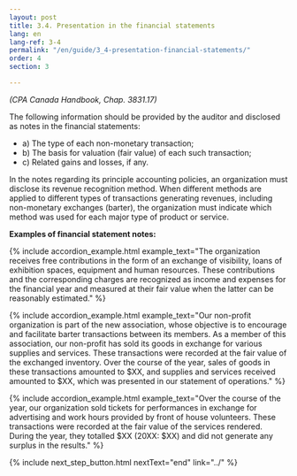 ```yaml
---
layout: post
title: 3.4. Presentation in the financial statements
lang: en
lang-ref: 3-4
permalink: "/en/guide/3_4-presentation-financial-statements/"
order: 4
section: 3

---
```

_(CPA Canada Handbook, Chap. 3831.17)_

The following information should be provided by the auditor and disclosed as notes in the financial statements:
<ul class="textlist">
  <li>a) The type of each non-monetary transaction;</li>

  <li>b) The basis for valuation (fair value) of each such transaction;</li>

  <li>c) Related gains and losses, if any.</li>
</ul>
In the notes regarding its principle accounting policies, an organization must disclose its revenue recognition method. When different methods are applied to different types of transactions generating revenues, including non-monetary exchanges (barter), the organization must indicate which method was used for each major type of product or service.

**Examples of financial statement notes:**

{% include accordion_example.html
example_text="The organization receives free contributions in the form of an exchange of visibility, loans of exhibition spaces, equipment and human resources. These contributions and the corresponding charges are recognized as income and expenses for the financial year and measured at their fair value when the latter can be reasonably estimated."
%}

{% include accordion_example.html
example_text="Our non-profit organization is part of the new association, whose objective is to encourage and facilitate barter transactions between its members. As a member of this association, our non-profit has sold its goods in exchange for various supplies and services. These transactions were recorded at the fair value of the exchanged inventory. Over the course of the year, sales of goods in these transactions amounted to $XX, and supplies and services received amounted to $XX, which was presented in our statement of operations."
%}

{% include accordion_example.html
example_text="Over the course of the year, our organization sold tickets for performances in exchange for advertising and work hours provided by front of house volunteers. These transactions were recorded at the fair value of the services rendered. During the year, they totalled $XX (20XX: $XX) and did not generate any surplus in the results."
%}

{% include next_step_button.html nextText="end" link="../" %}